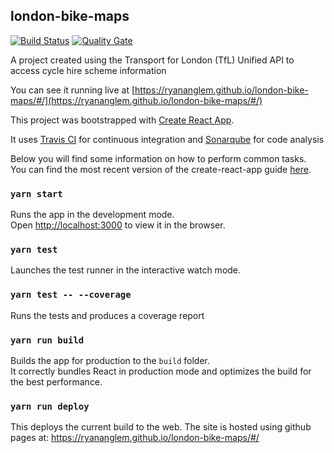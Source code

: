 
## london-bike-maps

[![Build Status](https://travis-ci.org/ryananglem/london-bike-maps.svg?branch=master)](https://travis-ci.org/ryananglem/london-bike-maps)
[![Quality Gate](https://sonarcloud.io/api/badges/gate?key=london-bike-maps)](https://sonarcloud.io/dashboard/index/london-bike-maps)

A project created using the Transport for London (TfL) Unified API to access cycle hire scheme information

You can see it running live at [https://ryananglem.github.io/london-bike-maps/#/](https://ryananglem.github.io/london-bike-maps/#/)

This project was bootstrapped with [Create React App](https://github.com/facebookincubator/create-react-app).

It uses [Travis CI](https://travis-ci.org/) for continuous integration and [Sonarqube](https://sonarcloud.io/) for code analysis

Below you will find some information on how to perform common tasks.<br>
You can find the most recent version of the create-react-app guide [here](https://github.com/facebookincubator/create-react-app/blob/master/packages/react-scripts/template/README.md).


### `yarn start`

Runs the app in the development mode.<br>
Open [http://localhost:3000](http://localhost:3000) to view it in the browser.


### `yarn test`

Launches the test runner in the interactive watch mode.<br>

### `yarn test -- --coverage`

Runs the tests and produces a coverage report

### `yarn run build`

Builds the app for production to the `build` folder.<br>
It correctly bundles React in production mode and optimizes the build for the best performance.

### `yarn run deploy`

This deploys the current build to the web. The site is hosted using github pages at:
https://ryananglem.github.io/london-bike-maps/#/

